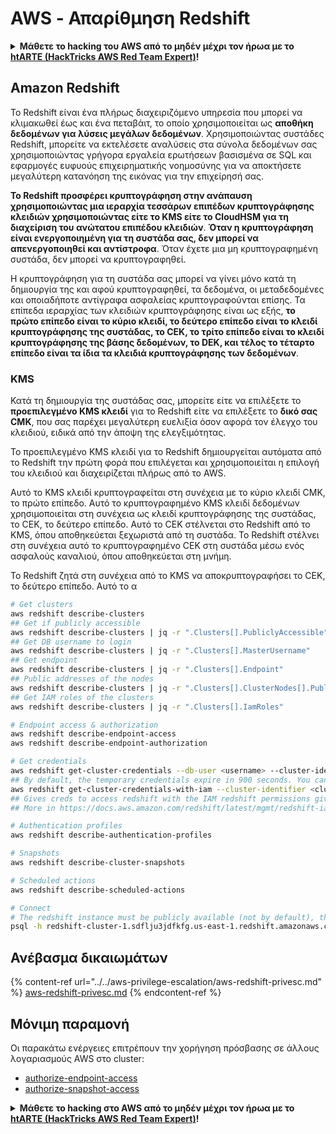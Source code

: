 # AWS - Απαρίθμηση Redshift

<details>

<summary><strong>Μάθετε το hacking του AWS από το μηδέν μέχρι τον ήρωα με το</strong> <a href="https://training.hacktricks.xyz/courses/arte"><strong>htARTE (HackTricks AWS Red Team Expert)</strong></a><strong>!</strong></summary>

Άλλοι τρόποι υποστήριξης του HackTricks:

* Εάν θέλετε να δείτε την **εταιρεία σας να διαφημίζεται στο HackTricks** ή να **κατεβάσετε το HackTricks σε μορφή PDF** Ελέγξτε τα [**ΣΧΕΔΙΑ ΣΥΝΔΡΟΜΗΣ**](https://github.com/sponsors/carlospolop)!
* Αποκτήστε το [**επίσημο PEASS & HackTricks swag**](https://peass.creator-spring.com)
* Ανακαλύψτε [**The PEASS Family**](https://opensea.io/collection/the-peass-family), τη συλλογή μας από αποκλειστικά [**NFTs**](https://opensea.io/collection/the-peass-family)
* **Εγγραφείτε στη** 💬 [**ομάδα Discord**](https://discord.gg/hRep4RUj7f) ή στη [**ομάδα telegram**](https://t.me/peass) ή **ακολουθήστε** μας στο **Twitter** 🐦 [**@hacktricks_live**](https://twitter.com/hacktricks_live)**.**
* **Μοιραστείτε τα hacking tricks σας υποβάλλοντας PRs στα** [**HackTricks**](https://github.com/carlospolop/hacktricks) και [**HackTricks Cloud**](https://github.com/carlospolop/hacktricks-cloud) αποθετήρια του github.

</details>

## Amazon Redshift

Το Redshift είναι ένα πλήρως διαχειριζόμενο υπηρεσία που μπορεί να κλιμακωθεί έως και ένα πεταβάιτ, το οποίο χρησιμοποιείται ως **αποθήκη δεδομένων για λύσεις μεγάλων δεδομένων**. Χρησιμοποιώντας συστάδες Redshift, μπορείτε να εκτελέσετε αναλύσεις στα σύνολα δεδομένων σας χρησιμοποιώντας γρήγορα εργαλεία ερωτήσεων βασισμένα σε SQL και εφαρμογές ευφυούς επιχειρηματικής νοημοσύνης για να αποκτήσετε μεγαλύτερη κατανόηση της εικόνας για την επιχείρησή σας.

**Το Redshift προσφέρει κρυπτογράφηση στην ανάπαυση χρησιμοποιώντας μια ιεραρχία τεσσάρων επιπέδων κρυπτογράφησης κλειδιών χρησιμοποιώντας είτε το KMS είτε το CloudHSM για τη διαχείριση του ανώτατου επιπέδου κλειδιών**. **Όταν η κρυπτογράφηση είναι ενεργοποιημένη για τη συστάδα σας, δεν μπορεί να απενεργοποιηθεί και αντίστροφα**. Όταν έχετε μια μη κρυπτογραφημένη συστάδα, δεν μπορεί να κρυπτογραφηθεί.

Η κρυπτογράφηση για τη συστάδα σας μπορεί να γίνει μόνο κατά τη δημιουργία της και αφού κρυπτογραφηθεί, τα δεδομένα, οι μεταδεδομένες και οποιαδήποτε αντίγραφα ασφαλείας κρυπτογραφούνται επίσης. Τα επίπεδα ιεραρχίας των κλειδιών κρυπτογράφησης είναι ως εξής, **το πρώτο επίπεδο είναι το κύριο κλειδί, το δεύτερο επίπεδο είναι το κλειδί κρυπτογράφησης της συστάδας, το CEK, το τρίτο επίπεδο είναι το κλειδί κρυπτογράφησης της βάσης δεδομένων, το DEK, και τέλος το τέταρτο επίπεδο είναι τα ίδια τα κλειδιά κρυπτογράφησης των δεδομένων**.

### KMS

Κατά τη δημιουργία της συστάδας σας, μπορείτε είτε να επιλέξετε το **προεπιλεγμένο KMS κλειδί** για το Redshift είτε να επιλέξετε το **δικό σας CMK**, που σας παρέχει μεγαλύτερη ευελιξία όσον αφορά τον έλεγχο του κλειδιού, ειδικά από την άποψη της ελεγξιμότητας.

Το προεπιλεγμένο KMS κλειδί για το Redshift δημιουργείται αυτόματα από το Redshift την πρώτη φορά που επιλέγεται και χρησιμοποιείται η επιλογή του κλειδιού και διαχειρίζεται πλήρως από το AWS.

Αυτό το KMS κλειδί κρυπτογραφείται στη συνέχεια με το κύριο κλειδί CMK, το πρώτο επίπεδο. Αυτό το κρυπτογραφημένο KMS κλειδί δεδομένων χρησιμοποιείται στη συνέχεια ως κλειδί κρυπτογράφησης της συστάδας, το CEK, το δεύτερο επίπεδο. Αυτό το CEK στέλνεται στο Redshift από το KMS, όπου αποθηκεύεται ξεχωριστά από τη συστάδα. Το Redshift στέλνει στη συνέχεια αυτό το κρυπτογραφημένο CEK στη συστάδα μέσω ενός ασφαλούς καναλιού, όπου αποθηκεύεται στη μνήμη.

Το Redshift ζητά στη συνέχεια από το KMS να αποκρυπτογραφήσει το CEK, το δεύτερο επίπεδο. Αυτό το α
```bash
# Get clusters
aws redshift describe-clusters
## Get if publicly accessible
aws redshift describe-clusters | jq -r ".Clusters[].PubliclyAccessible"
## Get DB username to login
aws redshift describe-clusters | jq -r ".Clusters[].MasterUsername"
## Get endpoint
aws redshift describe-clusters | jq -r ".Clusters[].Endpoint"
## Public addresses of the nodes
aws redshift describe-clusters | jq -r ".Clusters[].ClusterNodes[].PublicIPAddress"
## Get IAM roles of the clusters
aws redshift describe-clusters | jq -r ".Clusters[].IamRoles"

# Endpoint access & authorization
aws redshift describe-endpoint-access
aws redshift describe-endpoint-authorization

# Get credentials
aws redshift get-cluster-credentials --db-user <username> --cluster-identifier <cluster-id>
## By default, the temporary credentials expire in 900 seconds. You can optionally specify a duration between 900 seconds (15 minutes) and 3600 seconds (60 minutes).
aws redshift get-cluster-credentials-with-iam --cluster-identifier <cluster-id>
## Gives creds to access redshift with the IAM redshift permissions given to the current AWS account
## More in https://docs.aws.amazon.com/redshift/latest/mgmt/redshift-iam-access-control-identity-based.html

# Authentication profiles
aws redshift describe-authentication-profiles

# Snapshots
aws redshift describe-cluster-snapshots

# Scheduled actions
aws redshift describe-scheduled-actions

# Connect
# The redshift instance must be publicly available (not by default), the sg need to allow inbounds connections to the port and you need creds
psql -h redshift-cluster-1.sdflju3jdfkfg.us-east-1.redshift.amazonaws.com -U admin -d dev -p 5439
```
## Ανέβασμα δικαιωμάτων

{% content-ref url="../../aws-privilege-escalation/aws-redshift-privesc.md" %}
[aws-redshift-privesc.md](../../aws-privilege-escalation/aws-redshift-privesc.md)
{% endcontent-ref %}

## Μόνιμη παραμονή

Οι παρακάτω ενέργειες επιτρέπουν την χορήγηση πρόσβασης σε άλλους λογαριασμούς AWS στο cluster:

* [authorize-endpoint-access](https://docs.aws.amazon.com/cli/latest/reference/redshift/authorize-endpoint-access.html)
* [authorize-snapshot-access](https://docs.aws.amazon.com/cli/latest/reference/redshift/authorize-snapshot-access.html)

<details>

<summary><strong>Μάθετε το hacking στο AWS από το μηδέν μέχρι τον ήρωα με το</strong> <a href="https://training.hacktricks.xyz/courses/arte"><strong>htARTE (HackTricks AWS Red Team Expert)</strong></a><strong>!</strong></summary>

Άλλοι τρόποι για να υποστηρίξετε το HackTricks:

* Εάν θέλετε να δείτε την **εταιρεία σας να διαφημίζεται στο HackTricks** ή να **κατεβάσετε το HackTricks σε μορφή PDF** ελέγξτε τα [**ΠΑΚΕΤΑ ΣΥΝΔΡΟΜΗΣ**](https://github.com/sponsors/carlospolop)!
* Αποκτήστε το [**επίσημο PEASS & HackTricks swag**](https://peass.creator-spring.com)
* Ανακαλύψτε [**The PEASS Family**](https://opensea.io/collection/the-peass-family), τη συλλογή μας από αποκλειστικά [**NFTs**](https://opensea.io/collection/the-peass-family)
* **Συμμετάσχετε στην** 💬 [**ομάδα Discord**](https://discord.gg/hRep4RUj7f) ή στην [**ομάδα telegram**](https://t.me/peass) ή **ακολουθήστε** μας στο **Twitter** 🐦 [**@hacktricks_live**](https://twitter.com/hacktricks_live)**.**
* **Μοιραστείτε τα hacking tricks σας υποβάλλοντας PRs στα** [**HackTricks**](https://github.com/carlospolop/hacktricks) και [**HackTricks Cloud**](https://github.com/carlospolop/hacktricks-cloud) αποθετήρια του github.

</details>
